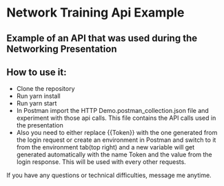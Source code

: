 # Network Training Api Example

## Example of an API that was used during the Networking Presentation

## How to use it:
-   Clone the repository
-   Run yarn install
-   Run yarn start
-   In Postman import the HTTP Demo.postman_collection.json file and experiment with those api calls. This file contains the API calls used in the presentation
-   Also you need to either replace {{Token}} with the one generated from the login request or create an environment in Postman and switch to it from the environment tab(top right) and a new variable will get generated automatically with the name Token and the value from the login response. This will be used with every other requests.

If you have any questions or technical difficulties, message me anytime.
